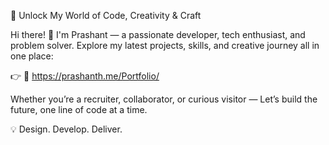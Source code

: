 🎯 Unlock My World of Code, Creativity & Craft

Hi there! 👋
I'm Prashant — a passionate developer, tech enthusiast, and problem solver.
Explore my latest projects, skills, and creative journey all in one place:

👉 🔗 https://prashanth.me/Portfolio/

Whether you’re a recruiter, collaborator, or curious visitor —
Let’s build the future, one line of code at a time.

💡 Design. Develop. Deliver.

